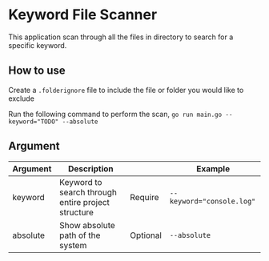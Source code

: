 # Keyword File Scanner

This application scan through all the files in directory to search for a specific keyword.

## How to use

Create a `.folderignore` file to include the file or folder you would like to exclude

Run the following command to perform the scan,
`go run main.go --keyword="TODO" --absolute`

## Argument

| Argument | Description                                        |          | Example                   |
| -------- | -------------------------------------------------- | -------- | ------------------------- |
| keyword  | Keyword to search through entire project structure | Require  | `--keyword="console.log"` |
| absolute | Show absolute path of the system                   | Optional | `--absolute`       |

